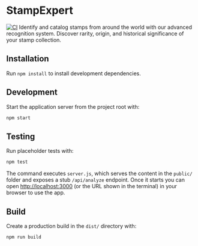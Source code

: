 # StampExpert

[![CI](https://github.com/yourusername/StampExpert/actions/workflows/test.yml/badge.svg)](https://github.com/yourusername/StampExpert/actions/workflows/test.yml)
Identify and catalog stamps from around the world with our advanced recognition system. Discover rarity, origin, and historical significance of your stamp collection.

## Installation
Run `npm install` to install development dependencies.

## Development
Start the application server from the project root with:

```bash
npm start
```

## Testing
Run placeholder tests with:

```bash
npm test
```

The command executes `server.js`, which serves the content in the `public/` folder and exposes a stub `/api/analyze` endpoint. Once it starts you can open [http://localhost:3000](http://localhost:3000) (or the URL shown in the terminal) in your browser to use the app.

## Build
Create a production build in the `dist/` directory with:

```bash
npm run build
```
